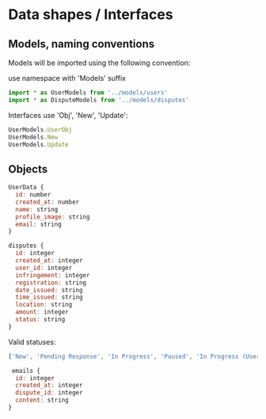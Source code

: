 # Data shapes / Interfaces

## Models, naming conventions

Models will be imported using the following convention:

use namespace with 'Models' suffix
```js
import * as UserModels from '../models/users'
import * as DisputeModels from '../models/disputes'
```

Interfaces use 'Obj', 'New', 'Update':
```js
UserModels.UserObj
UserModels.New
UserModels.Update
```

## Objects

```js
UserData {
  id: number
  created_at: number
  name: string
  profile_image: string
  email: string
}
```

```js
disputes {
  id: integer
  created_at: integer
  user_id: integer
  infringement: integer
  registration: string
  date_issued: string
  time_issued: string
  location: string
  amount: integer
  status: string
}
```

Valid statuses:
```js
['New', 'Pending Response', 'In Progress', 'Paused', 'In Progress (User Override)', 'Appeal Failed', 'Resolved']
```


```js
 emails {
  id: integer
  created_at: integer
  dispute_id: integer
  content: string
}
```
